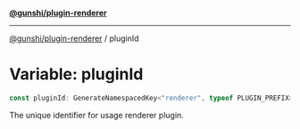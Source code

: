 [**@gunshi/plugin-renderer**](../index.md)

***

[@gunshi/plugin-renderer](../index.md) / pluginId

# Variable: pluginId

```ts
const pluginId: GenerateNamespacedKey<"renderer", typeof PLUGIN_PREFIX>;
```

The unique identifier for usage renderer plugin.
